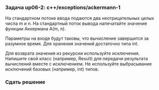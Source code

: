 ### Задача up06-2: c++/exceptions/ackermann-1

На стандартном потоке ввода подаются два неотрицательных целых числа m и
n. На стандартный поток вывода напечатайте значение функции Аккермана
A(m, n).

Параметры на входе будут таковы, что вычисление завершится за разумное
время. Для хранения значений достаточно типа int.

Для возврата значения из рекурсии используйте исключения. Напишите свой
класс (например, Result) для передачи результата вычислений вместе с
исключением. Не используйте выбрасывание исключений базовых (например,
int) типов.

### Сдать решение
